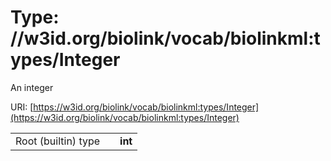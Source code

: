 
# Type: //w3id.org/biolink/vocab/biolinkml:types/Integer


An integer

URI: [https://w3id.org/biolink/vocab/biolinkml:types/Integer](https://w3id.org/biolink/vocab/biolinkml:types/Integer)

|  |  |  |
| --- | --- | --- |
| Root (builtin) type | | **int** |
